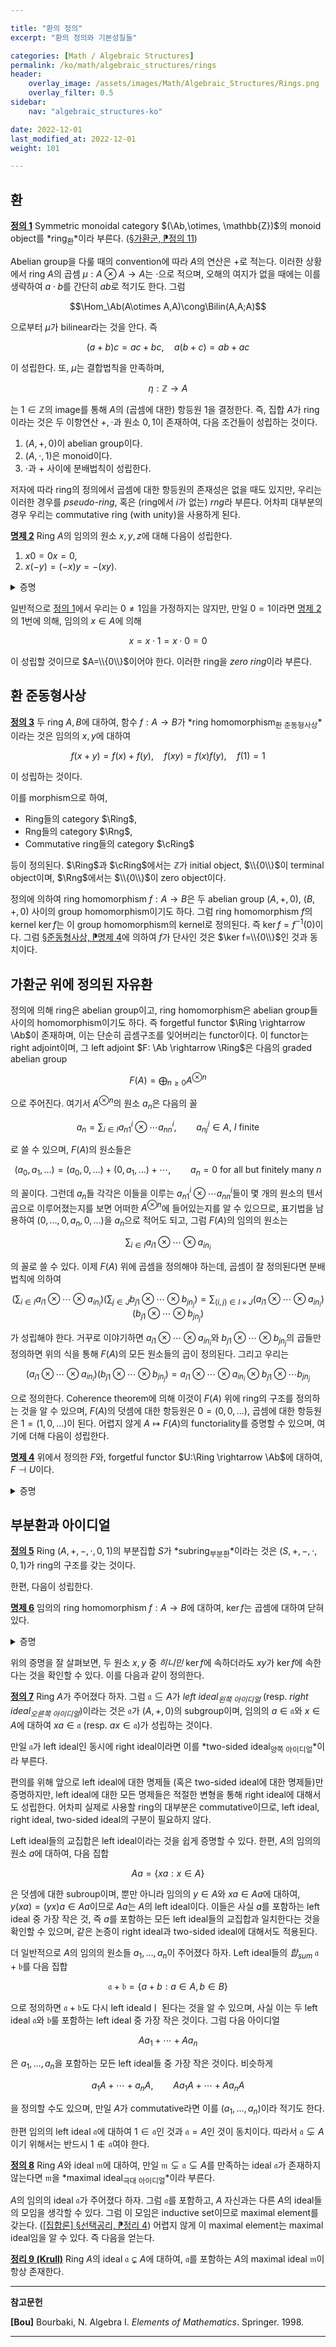 ```yaml
---

title: "환의 정의"
excerpt: "환의 정의와 기본성질들"

categories: [Math / Algebraic Structures]
permalink: /ko/math/algebraic_structures/rings
header:
    overlay_image: /assets/images/Math/Algebraic_Structures/Rings.png
    overlay_filter: 0.5
sidebar: 
    nav: "algebraic_structures-ko"

date: 2022-12-01
last_modified_at: 2022-12-01
weight: 101

---
```


## 환

<div class="definition" markdown="1">

<ins id="def1">**정의 1**</ins> Symmetric monoidal category $(\Ab,\otimes, \mathbb{Z})$의 monoid object를 *ring<sub>환</sub>*이라 부른다. ([§가환군, ⁋정의 11](/ko/math/algebraic_structures/abelian_groups#def11))

</div>

Abelian group을 다룰 때의 convention에 따라 $A$의 연산은 $+$로 적는다. 이러한 상황에서 ring $A$의 곱셈 $\mu:A\otimes A \rightarrow A$는 $\cdot$으로 적으며, 오해의 여지가 없을 때에는 이를 생략하여 $a\cdot b$를 간단히 $ab$로 적기도 한다. 그럼

$$\Hom_\Ab(A\otimes A,A)\cong\Bilin(A,A;A)$$

으로부터 $\mu$가 bilinear라는 것을 안다. 즉 

$$(a+b)c=ac+bc,\quad a(b+c)=ab+ac$$

이 성립한다. 또, $\mu$는 결합법칙을 만족하며, 

$$\eta:\mathbb{Z}\rightarrow A$$

는 $1\in \mathbb{Z}$의 image를 통해 $A$의 (곱셈에 대한) 항등원 $1$을 결정한다. 즉, 집합 $A$가 ring이라는 것은 두 이항연산 $+,\cdot$과 원소 $0,1$이 존재하여, 다음 조건들이 성립하는 것이다.

1. $(A, +, 0)$이 abelian group이다.
2. $(A,\cdot,1)$은 monoid이다.
3. $\cdot$과 $+$ 사이에 분배법칙이 성립한다.


저자에 따라 ring의 정의에서 곱셈에 대한 항등원의 존재성은 없을 때도 있지만, 우리는 이러한 경우를 *pseudo-ring*, 혹은 (ring에서 $i$가 없는) *rng*라 부른다. 어차피 대부분의 경우 우리는 commutative ring (with unity)을 사용하게 된다.

<div class="proposition" markdown="1">

<ins id="prop2">**명제 2**</ins> Ring $A$의 임의의 원소 $x,y,z$에 대해 다음이 성립한다. 

1. $x0=0x=0$,
2. $x(-y)=(-x)y=-(xy)$.

</div>
<details class="proof" markdown="1">
<summary>증명</summary>

1. $0$은 덧셈에 대한 항등원이므로, 다음 식
    
    $$0x=(0+0)x=0x+0x$$

    으로부터 $0x=0$을 얻는다. 유사하게 $x0=0$을 얻을 수 있다.
2. 1번 결과에 의하여,
    
    $$0=x0=x(y+(-y))=xy+x(-y)$$

    이고 따라서 $-(xy)=x(-y)$이다. 유사하게 $(-x)y=-(xy)$ 또한 얻는다. 

</details>

일반적으로 [정의 1](#def1)에서 우리는 $0\neq 1$임을 가정하지는 않지만, 만일 $0=1$이라면 [명제 2](#prop2)의 1번에 의해, 임의의 $x\in A$에 의해

$$x=x\cdot 1=x\cdot 0=0$$

이 성립할 것이므로 $A=\\{0\\}$이어야 한다. 이러한 ring을 *zero ring*이라 부른다.

## 환 준동형사상

<div class="definition" markdown="1">

<ins id="def3">**정의 3**</ins> 두 ring $A,B$에 대하여, 함수 $f:A \rightarrow B$가 *ring homomorphism<sub>환 준동형사상</sub>*이라는 것은 임의의 $x,y$에 대하여

$$f(x+y)=f(x)+f(y),\quad f(xy)=f(x)f(y),\quad f(1)=1$$

이 성립하는 것이다. 

</div>

이를 morphism으로 하여,

- Ring들의 category $\Ring$,
- Rng들의 category $\Rng$, 
- Commutative ring들의 category $\cRing$

등이 정의된다. $\Ring$과 $\cRing$에서는 $\mathbb{Z}$가 initial object, $\\{0\\}$이 terminal object이며, $\Rng$에서는 $\\{0\\}$이 zero object이다. 

정의에 의하여 ring homomorphism $f:A\rightarrow B$은 두 abelian group $(A,+,0)$, $(B,+,0)$ 사이의 group homomorphism이기도 하다. 그럼 ring homomorphism $f$의 kernel $\ker f$는 이 group homomorphism의 kernel로 정의된다. 즉 $\ker f=f^{-1}(0)$이다. 그럼 [§준동형사상, ⁋명제 4](/ko/math/algebraic_structures/group_homomorphisms#prop4)에 의하여 $f$가 단사인 것은 $\ker f=\\{0\\}$인 것과 동치이다. 

## 가환군 위에 정의된 자유환

정의에 의해 ring은 abelian group이고, ring homomorphism은 abelian group들 사이의 homomorphism이기도 하다. 즉 forgetful functor $\Ring \rightarrow \Ab$이 존재하며, 이는 단순히 곱셈구조를 잊어버리는 functor이다. 이 functor는 right adjoint이며, 그 left adjoint $F: \Ab \rightarrow \Ring$은 다음의 graded abelian group

$$F(A)=\bigoplus_{n\geq 0} A^{\otimes n}$$

으로 주어진다. 여기서 $A^{\otimes n}$의 원소 $a_n$은 다음의 꼴

$$a_n=\sum_{i\in I} a^i_{n1}\otimes\cdots a^i_{nn},\qquad \text{$a_{nj}^i\in A$, $I$ finite}$$ 

로 쓸 수 있으며, $F(A)$의 원소들은

$$(a_0,a_1,\ldots )=(a_0,0,\ldots)+(0,a_1,\ldots)+\cdots,\qquad \text{$a_n=0$ for all but finitely many $n$}$$

의 꼴이다. 그런데 $a_n$들 각각은 이들을 이루는 $a^i_{n1}\otimes\cdots a^i_{nn}$들이 몇 개의 원소의 텐서곱으로 이루어졌는지를 보면 어떠한 $A^{\otimes n}$에 들어있는지를 알 수 있으므로, 표기법을 남용하여 $(0,\ldots, 0, a_n,0,\ldots)$을 $a_n$으로 적어도 되고, 그럼 $F(A)$의 임의의 원소는

$$\sum_{i\in I} a_{i1}\otimes \cdots\otimes a_{in_i}$$

의 꼴로 쓸 수 있다. 이제 $F(A)$ 위에 곱셈을 정의해야 하는데, 곱셈이 잘 정의된다면 분배법칙에 의하여

$$\left(\sum_{i\in I} a_{i1}\otimes \cdots\otimes a_{in_i}\right)\left(\sum_{j\in J} b_{j1}\otimes \cdots\otimes b_{jn_j}\right)=\sum_{(i,j)\in I\times J}(a_{i1}\otimes\cdots \otimes a_{in_i})(b_{j1}\otimes\cdots\otimes b_{jn_j})$$

가 성립해야 한다. 거꾸로 이야기하면 $a_{i1}\otimes\cdots \otimes a_{in_i}$와 $b_{j1}\otimes\cdots\otimes b_{jn_j}$의 곱들만 정의하면 위의 식을 통해 $F(A)$의 모든 원소들의 곱이 정의된다. 그리고 우리는

$$(a_{i1}\otimes\cdots \otimes a_{in_i})(b_{j1}\otimes\cdots\otimes b_{jn_j})=a_{i1}\otimes\cdots\otimes a_{in_i}\otimes b_{j1}\otimes\cdots b_{jn_j}$$

으로 정의한다. Coherence theorem에 의해 이것이 $F(A)$ 위에 ring의 구조를 정의하는 것을 알 수 있으며, $F(A)$의 덧셈에 대한 항등원은 $0=(0,0,\ldots)$, 곱셈에 대한 항등원은 $1=(1,0,\ldots)$이 된다. 어렵지 않게 $A\mapsto F(A)$의 functoriality를 증명할 수 있으며, 여기에 더해 다음이 성립한다. 

<div class="proposition" markdown="1">

<ins id="prop4">**명제 4**</ins> 위에서 정의한 $F$와, forgetful functor $U:\Ring \rightarrow \Ab$에 대하여, $F\dashv U$이다. 

</div>
<details class="proof" markdown="1">
<summary>증명</summary>

임의의 ring $R$과 abelian group $A$가 주어졌다 하자. 그럼

$$\Hom_\Ring(F(A), R)\cong \Hom_\Ab(A, U(R))$$

을 증명해야 한다. 임의의 ring homomorphism $F(A) \rightarrow R$에 대하여, inclusion $A\hookrightarrow F(A)$을 합성하면 abelian group homomorphism $A \rightarrow U(R)$을 얻는다. 

거꾸로 임의의 abelian group homomorphism $A \rightarrow U(R)$이 주어졌다 하면 다음 식

$$\sum_{i\in I} a_{i1}\otimes \cdots\otimes a_{in_i}\mapsto \sum_{i\in I} f(a_{i1})\otimes \cdots\otimes f(a_{in_i})$$

이 ring homomorphism이다. 

이렇게 정의한 두 방향의 함수들 $\Hom_\Ring(F(A), R) \rightarrow\Hom_\Ab(A, U(R))$과 $\Hom_\Ab(A, U(R))\rightarrow \Hom_\Ring(F(A), R)$이 서로의 inverse가 되고, 이 bijection이 natural이라는 것을 확인할 수 있다. 

</details>

## 부분환과 아이디얼

<div class="definition" markdown="1">

<ins id="def5">**정의 5**</ins> Ring $(A,+,-,\cdot,0,1)$의 부분집합 $S$가 *subring<sub>부분환</sub>*이라는 것은 $(S,+,-,\cdot,0,1)$가 ring의 구조를 갖는 것이다. 

</div>

한편, 다음이 성립한다.

<div class="proposition" markdown="1">

<ins id="prop6">**명제 6**</ins> 임의의 ring homomorphism $f:A \rightarrow B$에 대하여, $\ker f$는 곱셈에 대하여 닫혀있다.

</div>
<details class="proof" markdown="1">
<summary>증명</summary>

$\ker f$는 abelian group $(A,+,0)$의 subgroup임을 확인하였으므로, $\ker f$가 곱셈에 대해 닫혀있음을 보이면 충분하다. 그런데 임의의 $x,y\in\ker f$에 대하여,

$$f(xy)=f(x)f(y)=0\cdot 0=0$$

이므로 $xy\in\ker f$가 성립한다.

</details>

위의 증명을 잘 살펴보면, 두 원소 $x,y$ 중 *히니민* $\ker f$에 속하더라도 $xy$가 $\ker f$에 속한다는 것을 확인할 수 있다. 이를 다음과 같이 정의한다.

<div class="definition" markdown="1">

<ins id="def7">**정의 7**</ins> Ring $A$가 주어졌다 하자. 그럼 $\mathfrak{a}\subseteq A$가 *left ideal<sub>왼쪽 아이디얼</sub>* (resp. *right ideal<sub>오른쪽 아이디얼</sub>*)이라는 것은 $\mathfrak{a}$가 $(A,+,0)$의 subgroup이며, 임의의 $a\in\mathfrak{a}$와 $x\in A$에 대하여 $xa\in\mathfrak{a}$ (resp. $ax\in\mathfrak{a}$)가 성립하는 것이다.

만일 $\mathfrak{a}$가 left ideal인 동시에 right ideal이라면 이를 *two-sided ideal<sub>양쪽 아이디얼</sub>*이라 부른다. 

</div>

편의를 위해 앞으로 left ideal에 대한 명제들 (혹은 two-sided ideal에 대한 명제들)만 증명하지만, left ideal에 대한 모든 명제들은 적절한 변형을 통해 right ideal에 대해서도 성립한다. 어차피 실제로 사용할 ring의 대부분은 commutative이므로, left ideal, right ideal, two-sided ideal의 구분이 필요하지 않다.

Left ideal들의 교집합은 left ideal이라는 것을 쉽게 증명할 수 있다. 한편, $A$의 임의의 원소 $a$에 대하여, 다음 집합

$$Aa=\{xa:x\in A\}$$

은 덧셈에 대한 subroup이며, 뿐만 아니라 임의의 $y\in A$와 $xa\in Aa$에 대하여, $y(xa)=(yx)a\in Aa$이므로 $Aa$는 $A$의 left ideal이다. 이들은 사실 $a$를 포함하는 left ideal 중 가장 작은 것, 즉 $a$를 포함하는 모든 left ideal들의 교집합과 일치한다는 것을 확인할 수 있으며, 같은 논증이 right ideal과 two-sided ideal에 대해서도 적용된다.

더 일반적으로 $A$의 임의의 원소들 $a_1,\ldots, a_n$이 주어졌다 하자. Left ideal들의 *합<sub>sum</sub>* $\mathfrak{a}+\mathfrak{b}$를 다음 집합 

$$\mathfrak{a}+\mathfrak{b}=\{a+b:a\in A,b\in B\}$$

으로 정의하면 $\mathfrak{a}+\mathfrak{b}$도 다시 left idealdㅣ 된다는 것을 알 수 있으며, 사실 이는 두 left ideal $\mathfrak{a}$와 $\mathfrak{b}$룰 포함하는 left ideal 중 가장 작은 것이다. 그럼 다음 아이디얼

$$Aa_1+\cdots+Aa_n$$

은 $a_1,\ldots, a_n$을 포함하는 모든 left ideal들 중 가장 작은 것이다. 비슷하게

$$a_1A+\cdots+a_nA,\qquad Aa_1A+\cdots +Aa_nA$$

을 정의할 수도 있으며, 만일 $A$가 commutative라면 이를 $(a_1,\ldots, a_n)$이라 적기도 한다. 

한편 임의의 left ideal $\mathfrak{a}$에 대하여 $1\in\mathfrak{a}$인 것과 $\mathfrak{a}=A$인 것이 동치이다. 따라서 $\mathfrak{a}\subsetneq A$이기 위해서는 반드시 $1\not\in\mathfrak{a}$여야 한다. 

<div class="definition" markdown="1">

<ins id="def8">**정의 8**</ins> Ring $A$와 ideal $\mathfrak{m}$에 대하여, 만일 $\mathfrak{m}\subsetneq\mathfrak{a}\subsetneq A$를 만족하는 ideal $\mathfrak{a}$가 존재하지 않는다면 $\mathfrak{m}$을 *maximal ideal<sub>극대 아이디얼</sub>*이라 부른다. 

</div>

$A$의 임의의 ideal $\mathfrak{a}$가 주어졌다 하자. 그럼 $\mathfrak{a}$를 포함하고, $A$ 자신과는 다른 $A$의 ideal들의 모임을 생각할 수 있다. 그럼 이 모임은 inductive set이므로 maximal element를 갖는다. ([\[집합론\] §선택공리, ⁋정리 4](/ko/math/set_theory/axiom_of_choice#thm4)) 어렵지 않게 이 maximal element는 maximal ideal임을 알 수 있다. 즉 다음을 얻는다.

<div class="proposition" markdown="1">

<ins id="thm9">**정리 9 (Krull)**</ins> Ring $A$의 ideal $\mathfrak{a}\subsetneq A$에 대하여, $\mathfrak{a}$를 포함하는 $A$의 maximal ideal $\mathfrak{m}$이 항상 존재한다.

</div>

---

**참고문헌**

**[Bou]** Bourbaki, N. Algebra I. *Elements of Mathematics*. Springer. 1998.  

---